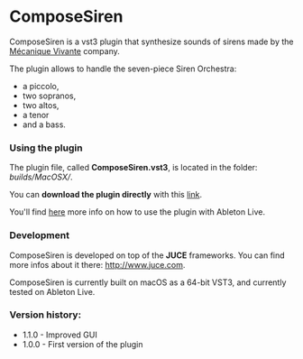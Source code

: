 # ComposeSiren

ComposeSiren is a vst3 plugin that synthesize sounds of sirens made by the [Mécanique Vivante][1] company.

The plugin allows to handle the seven-piece Siren Orchestra:
- a piccolo,
- two sopranos,
- two altos,
- a tenor
- and a bass.


### Using the plugin


The plugin file, called **ComposeSiren.vst3**, is located in the folder: *builds/MacOSX/*.

You can **download the plugin directly** with this [link][2].

You'll find [here][3] more info on how to use the plugin with Ableton Live.

### Development

ComposeSiren is developed on top of the **JUCE** frameworks. You can find more infos about it there: http://www.juce.com.

ComposeSiren is currently built on macOS as a 64-bit VST3, and currently tested on Ableton Live.


### Version history:
- 1.1.0 - Improved GUI
- 1.0.0 - First version of the plugin



[1]: https://www.mecanique-vivante.com/en/the-song-of-the-sirens/the-musical-siren
[2]: https://minhaskamal.github.io/DownGit/#/home?url=https://github.com/patriceguyot/ComposeSiren/tree/master/Builds/MacOSX/ComposeSiren.vst3
[3]: https://help.ableton.com/hc/en-us/sections/202295165-Plug-Ins
